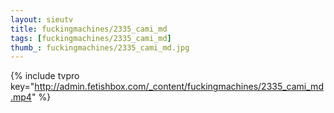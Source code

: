 ```yaml
--- 
layout: sieutv
title: fuckingmachines/2335_cami_md
tags: [fuckingmachines/2335_cami_md]
thumb_: fuckingmachines/2335_cami_md.jpg
---
```

{% include tvpro key="http://admin.fetishbox.com/_content/fuckingmachines/2335_cami_md.mp4" %} 
